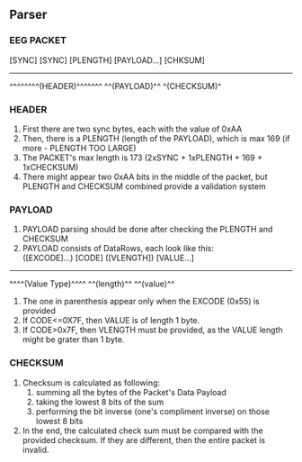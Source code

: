 ## Parser
### EEG PACKET
[SYNC] [SYNC] [PLENGTH]    [PAYLOAD...]     [CHKSUM]  
_______________________    _____________    ____________  
^^^^^^^^(HEADER)^^^^^^^    ^^(PAYLOAD)^^    ^(CHECKSUM)^  

### HEADER
1. First there are two sync bytes, each with the value of 0xAA
2. Then, there is a PLENGTH (length of the PAYLOAD), which is max 169 (if more - PLENGTH TOO LARGE)
3. The PACKET's max length is 173 (2xSYNC + 1xPLENGTH + 169 + 1xCHECKSUM)
4. There might appear two 0xAA bits in the middle of the packet, but PLENGTH and CHECKSUM combined provide a validation system
### PAYLOAD
1. PAYLOAD parsing should be done after checking the PLENGTH and CHECKSUM
2. PAYLOAD consists of DataRows, each look like this:  
([EXCODE]...) [CODE]  ([VLENGTH])  [VALUE...]  
____________________ ____________ ___________  
^^^^(Value Type)^^^^ ^^(length)^^ ^^(value)^^  
1. The one in parenthesis appear only when the EXCODE (0x55) is provided
2. If CODE<=0X7F, then VALUE is of length 1 byte.
3. If CODE>0x7F, then VLENGTH must be provided, as the VALUE length might be grater than 1 byte.
### CHECKSUM
1. Checksum is calculated as following:
   1. summing all the bytes of the Packet's Data Payload
   2. taking the lowest 8 bits of the sum
   3. performing the bit inverse (one's compliment inverse) on those lowest 8 bits
2. In the end, the calculated check sum must be compared with the provided checksum. If they are different, then the entire packet is invalid.